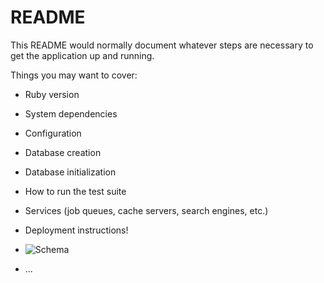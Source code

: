 # README

This README would normally document whatever steps are necessary to get the
application up and running.

Things you may want to cover:

* Ruby version

* System dependencies

* Configuration

* Database creation

* Database initialization

* How to run the test suite

* Services (job queues, cache servers, search engines, etc.)

* Deployment instructions!

* ![Schema](https://user-images.githubusercontent.com/81220681/137539045-6d6b2b9a-96f6-4c30-88ed-b77671702792.png)


* ...
